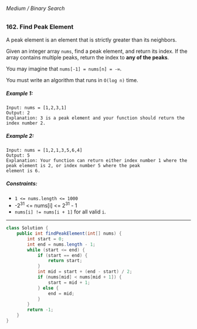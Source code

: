 ###### Medium / Binary Search

### 162. Find Peak Element

A peak element is an element that is strictly greater than its neighbors.

Given an integer array `nums`, find a peak element, and return its index. If the array contains multiple peaks, return the index to **any of the peaks**.

You may imagine that `nums[-1] = nums[n] = -∞`.

You must write an algorithm that runs in `O(log n)` time.

 

##### Example 1:
```
Input: nums = [1,2,3,1]
Output: 2
Explanation: 3 is a peak element and your function should return the index number 2.
```
##### Example 2:
```
Input: nums = [1,2,1,3,5,6,4]
Output: 5
Explanation: Your function can return either index number 1 where the peak element is 2, or index number 5 where the peak 
element is 6.
``` 

##### Constraints:

- `1 <= nums.length <= 1000`
- -2<sup>31</sup> <= nums[i] <= 2<sup>31</sup> - 1
- `nums[i] != nums[i + 1]` for all valid `i`.

***

```java
class Solution {
    public int findPeakElement(int[] nums) {
        int start = 0;
        int end = nums.length - 1;
        while (start <= end) {
            if (start == end) {
                return start;
            }
            int mid = start + (end - start) / 2;
            if (nums[mid] < nums[mid + 1]) {
                start = mid + 1;
            } else {
                end = mid;
            }
        }
        return -1;
    }
}
```
